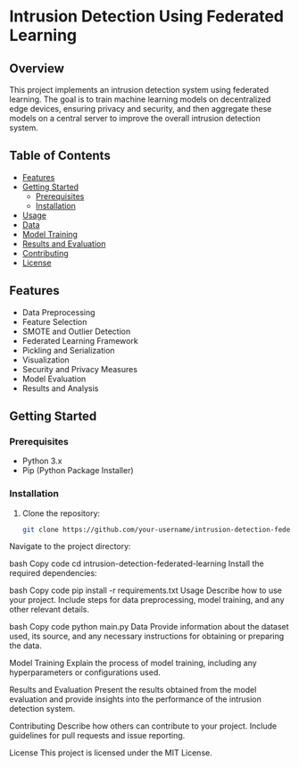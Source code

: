 # Intrusion Detection Using Federated Learning

## Overview

This project implements an intrusion detection system using federated learning. The goal is to train machine learning models on decentralized edge devices, ensuring privacy and security, and then aggregate these models on a central server to improve the overall intrusion detection system.

## Table of Contents

- [Features](#features)
- [Getting Started](#getting-started)
  - [Prerequisites](#prerequisites)
  - [Installation](#installation)
- [Usage](#usage)
- [Data](#data)
- [Model Training](#model-training)
- [Results and Evaluation](#results-and-evaluation)
- [Contributing](#contributing)
- [License](#license)

## Features

- Data Preprocessing
- Feature Selection
- SMOTE and Outlier Detection
- Federated Learning Framework
- Pickling and Serialization
- Visualization
- Security and Privacy Measures
- Model Evaluation
- Results and Analysis

## Getting Started

### Prerequisites

- Python 3.x
- Pip (Python Package Installer)

### Installation

1. Clone the repository:

   ```bash
   git clone https://github.com/your-username/intrusion-detection-federated-learning.git
Navigate to the project directory:

bash
Copy code
cd intrusion-detection-federated-learning
Install the required dependencies:

bash
Copy code
pip install -r requirements.txt
Usage
Describe how to use your project. Include steps for data preprocessing, model training, and any other relevant details.

bash
Copy code
python main.py
Data
Provide information about the dataset used, its source, and any necessary instructions for obtaining or preparing the data.

Model Training
Explain the process of model training, including any hyperparameters or configurations used.

Results and Evaluation
Present the results obtained from the model evaluation and provide insights into the performance of the intrusion detection system.

Contributing
Describe how others can contribute to your project. Include guidelines for pull requests and issue reporting.

License
This project is licensed under the MIT License.
